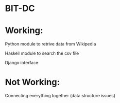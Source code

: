 BIT-DC
======

Working:
=======
Python module to retrive data from Wikipedia

Haskell module to search the csv file

Django interface


Not Working:
==========
Connecting everything together (data structure issues)
